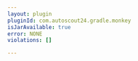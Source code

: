 ```yaml
---
layout: plugin
pluginId: com.autoscout24.gradle.monkey
isJarAvailable: true
error: NONE
violations: []

---
```

